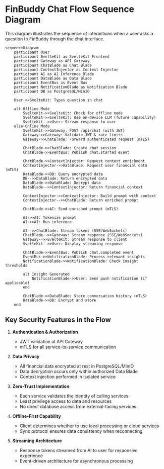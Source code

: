# FinBuddy Chat Flow Sequence Diagram

This diagram illustrates the sequence of interactions when a user asks a question to FinBuddy through the chat interface.

```mermaid
sequenceDiagram
    participant User
    participant SvelteKit as SvelteKit Frontend
    participant Gateway as API Gateway
    participant ChatBlade as Chat Blade
    participant ContextInjector as Context Injector
    participant AI as AI Inference Blade
    participant DataBlade as Data Blade
    participant EventBus as Event Bus
    participant NotificationBlade as Notification Blade
    participant DB as PostgreSQL/MinIO
    
    User->>SvelteKit: Types question in chat
    
    alt Offline Mode
        SvelteKit->>SvelteKit: Check for offline mode
        SvelteKit->>SvelteKit: Use on-device LLM (future capability)
        SvelteKit-->>User: Stream response to user
    else Online Mode
        SvelteKit->>Gateway: POST /api/chat (with JWT)
        Gateway->>Gateway: Validate JWT & rate limits
        Gateway->>ChatBlade: Forward authenticated request (mTLS)
        
        ChatBlade->>ChatBlade: Create chat session
        ChatBlade->>EventBus: Publish chat.started event
        
        ChatBlade->>ContextInjector: Request context enrichment
        ContextInjector->>DataBlade: Request user financial data (mTLS)
        DataBlade->>DB: Query encrypted data
        DB-->>DataBlade: Return encrypted data
        DataBlade->>DataBlade: Decrypt data
        DataBlade-->>ContextInjector: Return financial context
        
        ContextInjector->>ContextInjector: Build prompt with context
        ContextInjector-->>ChatBlade: Return enriched prompt
        
        ChatBlade->>AI: Send enriched prompt (mTLS)
        
        AI->>AI: Tokenize prompt
        AI->>AI: Run inference
        
        AI-->>ChatBlade: Stream tokens (SSE/WebSockets)
        ChatBlade-->>Gateway: Stream response (SSE/WebSockets)
        Gateway-->>SvelteKit: Stream response to client
        SvelteKit-->>User: Display streaming response
        
        ChatBlade->>EventBus: Publish chat.completed event
        EventBus->>NotificationBlade: Process relevant insights
        NotificationBlade->>NotificationBlade: Check insight thresholds
        
        alt Insight Generated
            NotificationBlade->>User: Send push notification (if applicable)
        end
        
        ChatBlade->>DataBlade: Store conversation history (mTLS)
        DataBlade->>DB: Encrypt and store
    end
```

## Key Security Features in the Flow

1. **Authentication & Authorization**
   - JWT validation at API Gateway
   - mTLS for all service-to-service communication

2. **Data Privacy**
   - All financial data encrypted at rest in PostgreSQL/MinIO
   - Data decryption occurs only within authorized Data Blade
   - Context injection performed in isolated service

3. **Zero-Trust Implementation**
   - Each service validates the identity of calling services
   - Least privilege access to data and resources
   - No direct database access from external-facing services

4. **Offline-First Capability**
   - Client determines whether to use local processing or cloud services
   - Sync protocol ensures data consistency when reconnecting

5. **Streaming Architecture**
   - Response tokens streamed from AI to user for responsive experience
   - Event-driven architecture for asynchronous processing